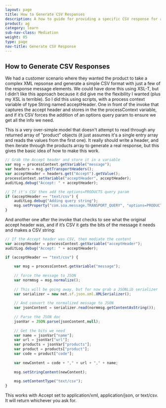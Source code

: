 ```yaml
---
layout: page
title: How to Generate CSV Responses
description: A how to guide for providing a specific CSV response for a message
product: ag
category: learn
sub-nav-class: Mediation
weight: 05
type: page
nav-title: Generate CSV Response
---
```


How to Generate CSV Responses
-----------------------------

We had a customer scenario where they wanted the product to take a complex XML repsonse and generate a simple CSV format with just a few of the response message elements.  We could have done this using XSL-T, but I didn’t like this approach because it did give me the flexibility I wanted (plus my XSL is terrible).  So I did this using scripts, with a process context variable of type String named acceptHeader.  One in front of the invoke that captures the accept header and stores in the the processContext variable, and if it’s CSV forces the addition of an options query param to ensure we get all the info we need.

This is a very over-simple model that doesn't attempt to read through any returned array of "product" objects (it just assumes it's a single entry array and reads the values from the first one).  It really should write a header, and then iterate through the products array to generate a real response, but this gives the basic idea of how to make this work.

```javascript
// Grab the Accept header and store it in a variable
var msg = processContext.getVariable("message");
var headers = msg.getTransportHeaders();
var acceptHeader = headers.get("Accept").getValue();
processContext.setVariable("acceptHeader", acceptHeader);
auditLog.debug("Accept: " + acceptHeader);

// If it's CSV then add the options=PRODUCTS query param
if (acceptHeader == "text/csv") {
    auditLog.debug("Adding query string");
    msg.setProperty("com.soa.message.TRANSPORT_QUERY", "options=PRODUCTS");
}
```

And another one after the invoke that checks to see what the original accept header was, and if it’s CSV it gets the bits of the message it needs and makes a CSV string:

```javascript
// If the Accept header was CSV, then mediate the content
var acceptHeader = processContext.getVariable("acceptHeader");
auditLog.debug("Accept: " + acceptHeader);

if (acceptHeader == "text/csv") {
    
    var msg = processContext.getVariable("message");
    
    // force the message to JSON
    var normmsg = msg.normalize();
    
    // This will be going away, but for now grab a JSONLib serializer
    var serializer = new net.sf.json.xml.XMLSerializer();
     
    // And convert the normalized message to JSON
    var jsonContent = serializer.read(normmsg.getContentAsString());
     
    // Parse the JSON doc
    jsonVar = JSON.parse(jsonContent,null);
    
    // Get the bits we need
    var name = jsonVar["name"];
    var url = jsonVar["url"];
    var products = jsonVar["products"];
    var product = products["product"];
    var code = product["code"];
    
    var newContent = code + "," + url + "," + name;
    
    msg.setStringContent(newContent);
    
    msg.setContentType("text/csv");
}
```

This works with Accept set to application/xml, application/json, or text/csv.  It will return whichever you ask for.